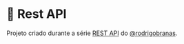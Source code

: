 # 🔌 Rest API

Projeto criado durante a série [REST API](https://www.youtube.com/watch?v=yZifRUvxdAk&list=PLQCmSnNFVYnQ28Gd7SmWiM-dChqaWiy8i&ab_channel=RodrigoBranas) do [@rodrigobranas](https://github.com/rodrigobranas).
